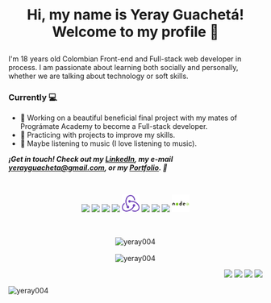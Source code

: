 # <p align="center"> Hi, my name is Yeray Guachetá! Welcome to my profile 👀 </p>
I'm 18 years old Colombian Front-end and Full-stack web developer in process. I am passionate about learning both socially and personally, whether we are talking about technology or soft skills.

### Currently 💻

- 🦾 Working on a beautiful beneficial final project with my mates of Prográmate Academy to become a Full-stack developer.
- 📓 Practicing with projects to improve my skills.
- 🎵 Maybe listening to music (I love listening to music).

***¡Get in touch! Check out my [LinkedIn](https://www.linkedin.com/in/yeray-guachet%C3%A1-carre%C3%B1o/), my e-mail yerayguacheta@gmail.com, or my [Portfolio](https://portfolio-yeray004.vercel.app/). 📲***

</br>

<p align="center">
<code><img height="35" src="https://cdn.worldvectorlogo.com/logos/html-1.svg"/></code>
<code><img height="35" src="https://cdn.cdnlogo.com/logos/c/18/css.svg"/></code>
<code><img height="35" src="https://upload.wikimedia.org/wikipedia/commons/thumb/9/99/Unofficial_JavaScript_logo_2.svg/1200px-Unofficial_JavaScript_logo_2.svg.png"/></code>
<code><img height="35" src="https://upload.wikimedia.org/wikipedia/commons/thumb/4/47/React.svg/640px-React.svg.png"/></code>
<code><img height="35" src="https://raw.githubusercontent.com/devicons/devicon/master/icons/redux/redux-original.svg"/></code>
<code><img height="35" src="https://upload.wikimedia.org/wikipedia/commons/thumb/b/b2/Bootstrap_logo.svg/1280px-Bootstrap_logo.svg.png"/></code>
<code><img height="35" src="https://i.pinimg.com/originals/66/8c/cc/668cccb3f734f342e07c0185e6d9a975.png"/></code>
<code><img height="35" src="https://pbs.twimg.com/profile_images/1452637606559326217/GFz_P-5e_400x400.png"/></code>
<code><img height="35" src="https://raw.githubusercontent.com/devicons/devicon/master/icons/nodejs/nodejs-original-wordmark.svg"/></code>
</p>

</br>

<p align="center"><img align="center" src="https://github-readme-streak-stats.herokuapp.com/?user=yeray004&theme=dark&hide_border" alt="yeray004" /></p>
<p align="center"><img align="center" src="https://github-readme-stats.vercel.app/api/top-langs/?username=yeray004&theme=dark&hide_border=false&include_all_commits=true&count_private=true&layout=compact" alt="yeray004" /></p>


<p align="right">
  <img height="55" src="https://media.tenor.com/w1ThhGE3il8AAAAi/goku-db.gif"/>
  <img height="35" src="https://media.tenor.com/3BmcKa5ABQoAAAAi/among-us.gif"/>
  <img height="35" src="https://media.tenor.com/QR3kCAiHDDMAAAAi/pixel-8bit.gif"/>
  <img height="35" src="https://media.tenor.com/11gf8hne9UEAAAAi/pepe-twitch.gif"/>
</p>

<p align="left"> <img src="https://komarev.com/ghpvc/?username=yeray004&label=Profile%20views%20%F0%9F%91%80&color=17e8c5&style=plastic" alt="yeray004" /> </p>
